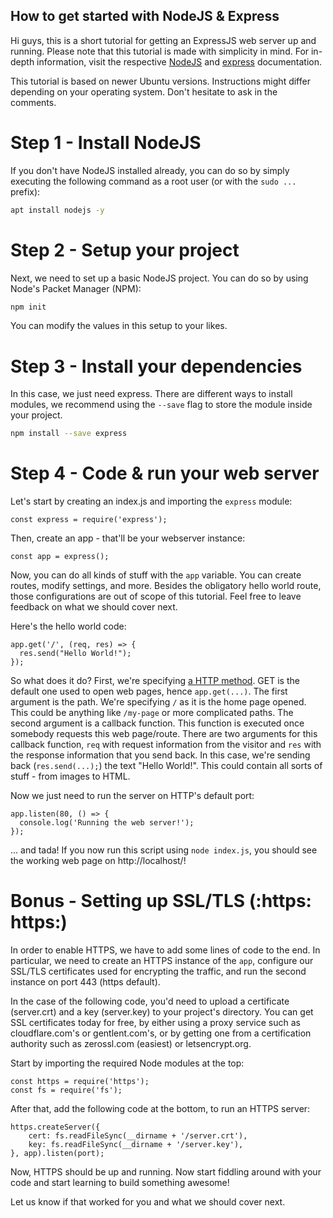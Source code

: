 ## How to get started with NodeJS & Express

Hi guys, this is a short tutorial for getting an ExpressJS web server up and running. Please note that this tutorial is made with simplicity in mind. For in-depth information, visit the respective [NodeJS](https://nodejs.org/api/) and [express](https://expressjs.com/) documentation.

This tutorial is based on newer Ubuntu versions. Instructions might differ depending on your operating system. Don't hesitate to ask in the comments.

<div data-theme-toc="true"> </div>

# Step 1 - Install NodeJS
If you don't have NodeJS installed already, you can do so by simply executing the following command as a root user (or with the `sudo ...` prefix):

```sh
apt install nodejs -y
```

# Step 2 - Setup your project
Next, we need to set up a basic NodeJS project. You can do so by using Node's Packet Manager (NPM):

```sh
npm init
```

You can modify the values in this setup to your likes.

# Step 3 - Install your dependencies
In this case, we just need express. There are different ways to install modules, we recommend using the `--save` flag to store the module inside your project.

```sh
npm install --save express
```

# Step 4 - Code & run your web server
Let's start by creating an index.js and importing the `express` module:

```nodejs
const express = require('express');
```

Then, create an app - that'll be your webserver instance:

```nodejs
const app = express();
```

Now, you can do all kinds of stuff with the `app` variable. You can create routes, modify settings, and more. Besides the obligatory hello world route, those configurations are out of scope of this tutorial. Feel free to leave feedback on what we should cover next.

Here's the hello world code:

```nodejs
app.get('/', (req, res) => {
  res.send("Hello World!");
});
```

So what does it do? First, we're specifying [a HTTP method](https://developer.mozilla.org/de/docs/Web/HTTP/Methods). GET is the default one used to open web pages, hence `app.get(...)`. The first argument is the path. We're specifying `/` as it is the home page opened. This could be anything like `/my-page` or more complicated paths. The second argument is a callback function. This function is executed once somebody requests this web page/route. There are two arguments for this callback function, `req` with request information from the visitor and `res` with the response information that you send back. In this case, we're sending back (`res.send(...);`) the text "Hello World!". This could contain all sorts of stuff - from images to HTML.

Now we just need to run the server on HTTP's default port:

```nodejs
app.listen(80, () => {
  console.log('Running the web server!');
});
```
... and tada! If you now run this script using `node index.js`, you should see the working web page on http://localhost/!

# Bonus - Setting up SSL/TLS (:https: https:)
In order to enable HTTPS, we have to add some lines of code to the end. In particular, we need to create an HTTPS instance of the `app`, configure our SSL/TLS certificates used for encrypting the traffic, and run the second instance on port 443 (https default).

In the case of the following code, you'd need to upload a certificate (server.crt) and a key (server.key) to your project's directory. You can get SSL certificates today for free, by either using a proxy service such as cloudflare.com's or gentlent.com's, or by getting one from a certification authority such as zerossl.com (easiest) or letsencrypt.org.

Start by importing the required Node modules at the top:

```nodejs
const https = require('https');
const fs = require('fs');
```

After that, add the following code at the bottom, to run an HTTPS server:

```nodejs
https.createServer({
    cert: fs.readFileSync(__dirname + '/server.crt'),
    key: fs.readFileSync(__dirname + '/server.key'),
}, app).listen(port);
```

Now, HTTPS should be up and running. Now start fiddling around with your code and start learning to build something awesome!

Let us know if that worked for you and what we should cover next.
